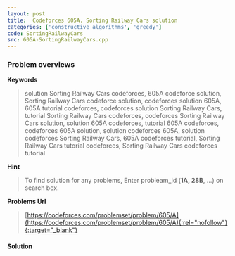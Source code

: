 ```yaml
---
layout: post
title:  Codeforces 605A. Sorting Railway Cars solution
categories: ['constructive algorithms', 'greedy']
code: SortingRailwayCars
src: 605A-SortingRailwayCars.cpp
---
```

### **Problem overviews**

**Keywords**
> solution Sorting Railway Cars codeforces, 605A codeforce solution, Sorting Railway Cars codeforce solution, codeforces solution 605A, 605A tutorial codeforces, codeforces solution Sorting Railway Cars, tutorial Sorting Railway Cars codeforces, codeforces Sorting Railway Cars solution, solution 605A codeforces, tutorial 605A codeforces, codeforces 605A solution, solution codeforces 605A, solution codeforces Sorting Railway Cars, 605A codeforces tutorial, Sorting Railway Cars tutorial codeforces, Sorting Railway Cars codeforces tutorial

**Hint**
> To find solution for any problems, Enter probleam_id (**1A, 28B**, ...) on search box. 

**Problems Url**
> [https://codeforces.com/problemset/problem/605/A](https://codeforces.com/problemset/problem/605/A){:rel="nofollow"}{:target="_blank"}

#### **Solution**




